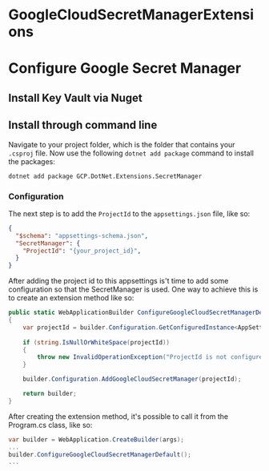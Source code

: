 # GoogleCloudSecretManagerExtensions

# Configure Google Secret Manager

## Install Key Vault via Nuget

## Install through command line

Navigate to your project folder, which is the folder that contains your `.csproj` file. Now use the following `dotnet add package` command to install the packages:

```
dotnet add package GCP.DotNet.Extensions.SecretManager
```

### Configuration

The next step is to add the `ProjectId` to the `appsettings.json` file, like so: 

```json
{
  "$schema": "appsettings-schema.json",
  "SecretManager": {
    "ProjectId": "{your_project_id}",
  }
}
```

After adding the project id to this appsettings is't time to add some configuration so that the SecretManager is used. One way to achieve this is to create an extension method like so: 

```csharp
public static WebApplicationBuilder ConfigureGoogleCloudSecretManagerDefault(this WebApplicationBuilder builder)
{
    var projectId = builder.Configuration.GetConfiguredInstance<AppSettings.SecretManager>(ProjectConstants.SettingsSections.SecretManager).ProjectId;
    
    if (string.IsNullOrWhiteSpace(projectId))
    {
        throw new InvalidOperationException("ProjectId is not configured in appsettings.json under 'SecretManager:ProjectId'.");
    }

    builder.Configuration.AddGoogleCloudSecretManager(projectId);

    return builder;
}
```

After creating the extension method, it's possible to call it from the Program.cs class, like so:

```csharp
var builder = WebApplication.CreateBuilder(args);
...
builder.ConfigureGoogleCloudSecretManagerDefault();
...
```


